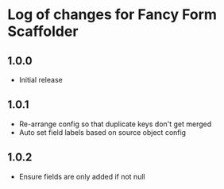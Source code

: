 # Log of changes for Fancy Form Scaffolder

## 1.0.0

* Initial release

## 1.0.1

* Re-arrange config so that duplicate keys don't get merged
* Auto set field labels based on source object config

## 1.0.2

* Ensure fields are only added if not null